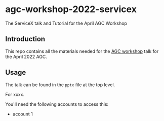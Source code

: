 # agc-workshop-2022-servicex

 The ServiceX talk and Tutorial for the April AGC Workshop

## Introduction

This repo contains all the materials needed for the [AGC workshop](https://indico.cern.ch/e/agc-tools-2) talk for the April 2022 AGC.

## Usage

The talk can be found in the `pptx` file at the top level.

For xxxx.

You'll need the following accounts to access this:

* account 1
